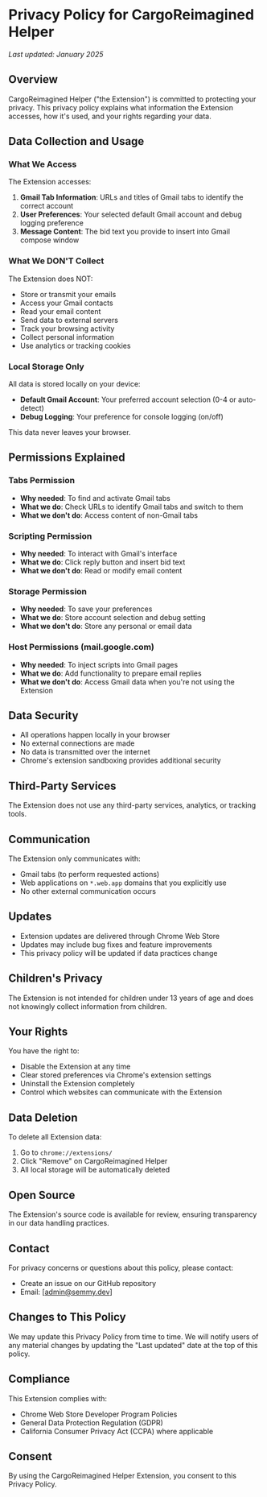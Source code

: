 # Privacy Policy for CargoReimagined Helper

*Last updated: January 2025*

## Overview

CargoReimagined Helper ("the Extension") is committed to protecting your privacy. This privacy policy explains what information the Extension accesses, how it's used, and your rights regarding your data.

## Data Collection and Usage

### What We Access

The Extension accesses:
1. **Gmail Tab Information**: URLs and titles of Gmail tabs to identify the correct account
2. **User Preferences**: Your selected default Gmail account and debug logging preference
3. **Message Content**: The bid text you provide to insert into Gmail compose window

### What We DON'T Collect

The Extension does NOT:
- Store or transmit your emails
- Access your Gmail contacts
- Read your email content
- Send data to external servers
- Track your browsing activity
- Collect personal information
- Use analytics or tracking cookies

### Local Storage Only

All data is stored locally on your device:
- **Default Gmail Account**: Your preferred account selection (0-4 or auto-detect)
- **Debug Logging**: Your preference for console logging (on/off)

This data never leaves your browser.

## Permissions Explained

### Tabs Permission
- **Why needed**: To find and activate Gmail tabs
- **What we do**: Check URLs to identify Gmail tabs and switch to them
- **What we don't do**: Access content of non-Gmail tabs

### Scripting Permission
- **Why needed**: To interact with Gmail's interface
- **What we do**: Click reply button and insert bid text
- **What we don't do**: Read or modify email content

### Storage Permission
- **Why needed**: To save your preferences
- **What we do**: Store account selection and debug setting
- **What we don't do**: Store any personal or email data

### Host Permissions (mail.google.com)
- **Why needed**: To inject scripts into Gmail pages
- **What we do**: Add functionality to prepare email replies
- **What we don't do**: Access Gmail data when you're not using the Extension

## Data Security

- All operations happen locally in your browser
- No external connections are made
- No data is transmitted over the internet
- Chrome's extension sandboxing provides additional security

## Third-Party Services

The Extension does not use any third-party services, analytics, or tracking tools.

## Communication

The Extension only communicates with:
- Gmail tabs (to perform requested actions)
- Web applications on `*.web.app` domains that you explicitly use
- No other external communication occurs

## Updates

- Extension updates are delivered through Chrome Web Store
- Updates may include bug fixes and feature improvements
- This privacy policy will be updated if data practices change

## Children's Privacy

The Extension is not intended for children under 13 years of age and does not knowingly collect information from children.

## Your Rights

You have the right to:
- Disable the Extension at any time
- Clear stored preferences via Chrome's extension settings
- Uninstall the Extension completely
- Control which websites can communicate with the Extension

## Data Deletion

To delete all Extension data:
1. Go to `chrome://extensions/`
2. Click "Remove" on CargoReimagined Helper
3. All local storage will be automatically deleted

## Open Source

The Extension's source code is available for review, ensuring transparency in our data handling practices.

## Contact

For privacy concerns or questions about this policy, please contact:
- Create an issue on our GitHub repository
- Email: [admin@semmy.dev]

## Changes to This Policy

We may update this Privacy Policy from time to time. We will notify users of any material changes by updating the "Last updated" date at the top of this policy.

## Compliance

This Extension complies with:
- Chrome Web Store Developer Program Policies
- General Data Protection Regulation (GDPR)
- California Consumer Privacy Act (CCPA) where applicable

## Consent

By using the CargoReimagined Helper Extension, you consent to this Privacy Policy.